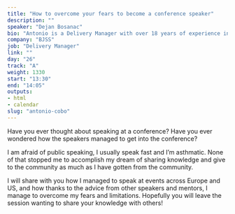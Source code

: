 ```yaml
---
title: "How to overcome your fears to become a conference speaker"
description: ""
speaker: "Dejan Bosanac"
bio: "Antonio is a Delivery Manager with over 18 years of experience in the IT industry and he specialises in Agile methodologies. He comes from a technical background, starting his career as a Java Developer in Spain in 2000, moving to different roles within IT in three different countries. Antonio is passionate about creating and implementing the best solution while continually seeking to improve work methodologies. He is convinced that most of the problems in IT are due to lack of communication. Antonio usually speaks about Agile, DevOps, Project Management and Team management at conferences across Europe and the US, such as DevOps Days, JAX, TopConf and Voxxed Days."
company: "BJSS"
job: "Delivery Manager"
link: ""
day: "26"
track: "A"
weight: 1330
start: "13:30"
end: "14:05"
outputs:
- html
- calendar
slug: "antonio-cobo"
---
```


Have you ever thought about speaking at a conference? Have you ever wondered how the speakers managed to get into the conference?

I am afraid of public speaking, I usually speak fast and I’m asthmatic. None of that stopped me to accomplish my dream of sharing knowledge and give to the community as much as I have gotten from the community.

I will share with you how I managed to speak at events across Europe and US, and how thanks to the advice from other speakers and mentors, I manage to overcome my fears and limitations. Hopefully you will leave the session wanting to share your knowledge with others!

<!--
I want with this talk to motivate others to share their experiences and create new talks. Sharing knowledge with other will help people progress, and to challenge themselves is a way to become a better version of ourselves.


Some tweets from attendants:

https://twitter.com/ssjunejo/status/1082756440459304960

https://twitter.com/StickyCarl/status/1082765574306967552

https://twitter.com/Nexii/status/1082986141371064325
-->